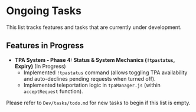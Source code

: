 # Ongoing Tasks

This list tracks features and tasks that are currently under development.

## Features in Progress
- **TPA System - Phase 4: Status & System Mechanics (`!tpastatus`, Expiry)** (In Progress)
  - Implemented `!tpastatus` command (allows toggling TPA availability and auto-declines pending requests when turned off).
  - Implemented teleportation logic in `tpaManager.js` (within `acceptRequest` function).

Please refer to `Dev/tasks/todo.md` for new tasks to begin if this list is empty.
